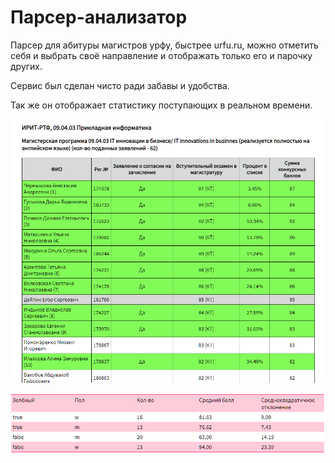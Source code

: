 # Парсер-анализатор
Парсер для абитуры магистров урфу, быстрее urfu.ru, можно отметить себя и выбрать своё направление и отображать только его и парочку других.

Сервис был сделан чисто ради забавы и удобства.

Так же он отображает статистику поступающих в реальном времени.

![pic1](pictures/view.png "Как это выглядит")​

![pic2](pictures/statistic.png "Статистика")​
